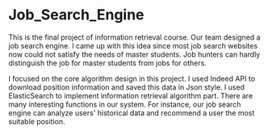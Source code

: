 # Job_Search_Engine

This is the final project of information retrieval course. Our team designed a job search engine. I came up with this idea since most job search websites now could not satisfy the needs of master students. Job hunters can hardly distinguish the job for master students from jobs for others.

I focused on the core algorithm design in this project. I used Indeed API to download position information and saved this data in Json style. I used ElasticSearch to implement information retrieval algorithm part. There are many interesting functions in our system. For instance, our job search engine can analyze users' historical data and recommend a user the most suitable position.

